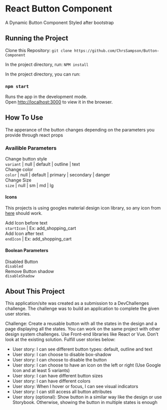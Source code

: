 # React Button Component

A Dynamic Button Component Styled after bootstrap


## Running the Project

Clone this Repository:
`git clone https://github.com/ChrsSampson/Button-Component`

In the project directory, run:
`NPM install`

In the project directory, you can run:
### `npm start`

Runs the app in the development mode.\
Open [http://localhost:3000](http://localhost:3000) to view it in the browser.


## How To Use
The apperance of the button changes depending on the parameters you provide through react props

### Availible Parameters
Change button style <br>
`variant` | null | default | outline | text <br>
Change color <br>
`color`   | null | default | primary | secondary | danger <br>
Change Size <br>
`size`    | null | sm      | md      | lg <br>

#### Icons
This projects is using googles material design icon library, so any icon from 
[here](https://fonts.google.com/icons?selected=Material+Icons) should work.

Add Icon before text <br>
`startIcon` | Ex: add_shopping_cart <br>
Add Icon after text <br>
`endIcon` | Ex: add_shopping_cart <br>

#### Boolean Parameters
Disabled Button <br>
`disabled` <br>
Remove Button shadow <br>
`disableShadow` <br>

## About This Project
This application/site was created as a submission to a DevChallenges challenge. The challenge was to build an application to complete the given user stories.


Challenge: Create a reusable button with all the states in the design and a page displaying all the states. You can work on the same project with other design system challenges. Use Front-end libraries like React or Vue. Don’t look at the existing solution. Fulfill user stories below:
<ul>
    <li>User story: I can see different button types: default, outline and text </li>
    <li>User story: I can choose to disable box-shadow </li>
    <li>User story: I can choose to disable the button </li>
    <li>User story: I can choose to have an icon on the left or right (Use Google Icon and at least 5 variants) </li>
    <li>User story: I can have different button sizes </li>
    <li>User story: I can have different colors </li>
    <li>User story: When I hover or focus, I can see visual indicators </li>
    <li>User story: I can still access all button attributes </li>
    <li>User story (optional): Show button in a similar way like the design or use Storybook.  Otherwise, showing the button in multiple states is enough </li>
